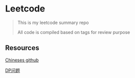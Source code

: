 # Leetcode

> This is my leetcode summary repo
>
> All code is compiled based on tags for review purpose

## Resources

[Chineses github](https://github.com/CyC2018/CS-Notes/blob/master/notes/Leetcode%20%E9%A2%98%E8%A7%A3%20-%20%E7%9B%AE%E5%BD%95.md)

[DP问题](https://mp.weixin.qq.com/s?__biz=MzU3MzQxMjE2NA==&mid=2247485782&idx=1&sn=6d589cfc11751fadf86c07d5e40fed3b&chksm=fcc34f7dcbb4c66b8b76e0004400d175467a3eada92baf62b1fdb3371e806c0466a1a7209a41&mpshare=1&scene=1&srcid=&sharer_sharetime=1576289514013&sharer_shareid=54d7b6bf73b347d381a7bff3f78b99d1&key=b572ae670c77797de9ee8d78debca3210f801ec1d0617083a71a50256f70ff32ee7383deb2d7c644e22d23bbbfcada5617e4b35b4daba58c4b71ad2ab46ffab6b0987341726fd7dc7aa1cc37ae4335cb&ascene=1&uin=NzA3NTE3MTMz&devicetype=Windows+10&version=62070158&lang=en&exportkey=A1mq3bV2hkSdVEuOBZjaRtg%3D&pass_ticket=5P1ps8NpsUosXx%2BOBuyipqy5XobhIcUVG4qdsHo9BXlG%2BKe29jPPq%2BYyuulMl63S)

